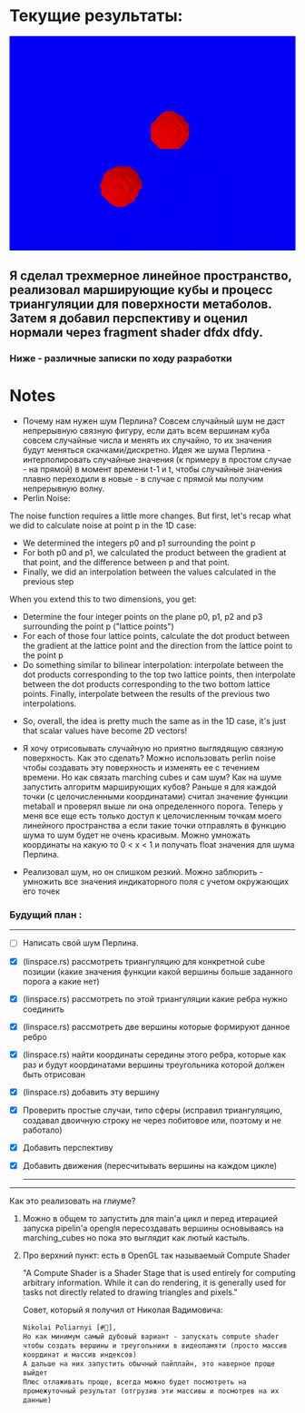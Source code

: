 

# Текущие результаты:

![img](LightPerspectiveResults.gif)

## Я сделал трехмерное линейное пространство, реализовал марширующие кубы и процесс триангуляции для поверхности метаболов. Затем я добавил перспективу и оценил нормали через fragment shader dfdx dfdy.


### Ниже - различные записки по ходу разработки


# Notes
- Почему нам нужен шум Перлина? Совсем случайный шум не даст непрерывную связную фигуру, если дать всем вершинам куба совсем случайные числа и менять их случайно, то их значения будут меняться скачками/дискретно. Идея же шума Перлина - интерполировать случайные значения (к примеру в простом случае - на прямой) в момент времени t-1 и t, чтобы случайные значения плавно переходили в новые - в случае с прямой мы получим непрерывную волну. 
- Perlin Noise:

The noise function requires a little more changes. But first, let's recap what we did to calculate noise at point p in the 1D case:

* We determined the integers p0 and p1 surrounding the point p
* For both p0 and p1, we calculated the product between the gradient at that point, and the difference between p and that point.
* Finally, we did an interpolation between the values calculated in the previous step
  
When you extend this to two dimensions, you get:
* Determine the four integer points on the plane p0, p1, p2 and p3 surrounding the point p ("lattice points")
* For each of those four lattice points, calculate the dot product between the gradient at the lattice point and the direction from the lattice point to the point p
* Do something similar to bilinear interpolation: interpolate between the dot products corresponding to the top two lattice points, then interpolate between the dot products corresponding to the two bottom lattice points. Finally, interpolate between the results of the previous two interpolations.

- So, overall, the idea is pretty much the same as in the 1D case, it's just that scalar values have become 2D vectors!


- Я хочу отрисовывать случайную но приятно выглядящую связную поверхность. 
Как это сделать? Можно использовать perlin noise чтобы создавать эту поверхность и изменять ее с течением времени. 
Но как связать marching cubes и сам шум? Как на шуме запустить алгоритм марширующих кубов? 
Раньше я для каждой точки (с целочисленными координатами) считал значение функции metaball и проверял выше ли она определенного порога. Теперь у меня все еще есть только доступ к целочисленным точкам моего линейного пространства а если такие точки отправлять в функцию шума то шум будет не очень красивым. 
Можно умножать координаты на какую то 0 < x < 1 и получать float значения для шума Перлина.
- Реализовал шум, но он слишком резкий. Можно заблюрить - умножить все значения индикаторного поля с учетом окружающих его точек
### Будущий план :
---
* [ ] Написать свой шум Перлина. 
* [x] (linspace.rs) рассмотреть триангуляцию для конкретной cube позиции (какие значения функции какой вершины больше заданного порога а какие нет)
* [x] (linspace.rs) рассмотреть по этой триангуляции какие ребра нужно соединить
* [x] (linspace.rs) рассмотреть две вершины которые формируют данное ребро
* [x] (linspace.rs) найти координаты середины этого ребра, которые как раз и будут координатами вершины треугольника которой должен быть отрисован
* [x] (linspace.rs) добавить эту вершину
* [x] Проверить простые случаи, типо сферы (исправил триангуляцию, создавал двоичную строку не через побитовое или, поэтому и не работало)
* [x] Добавить перспективу 
* [x] Добавить движения (пересчитывать вершины на каждом цикле)
  
  ----



-----
Как это реализовать на глиуме?

 1. Можно в общем то запустить для main'а цикл и перед итерацией запуска pipelin'а openglя пересоздавать вершины основываясь на marching_cubes но пока это выглядит как лютый кастыль.
 2. Про верхний пункт: есть в OpenGL так называемый Compute Shader 
   
    "A Compute Shader is a Shader Stage that is used entirely for computing arbitrary information. While it can do rendering, it is generally used for tasks not directly related to drawing triangles and pixels." 

    Совет, который я получил от Николая Вадимовича: 
    ```
    Nikolai Poliarnyi [#🦄], 
    Но как минимум самый дубовый вариант - запускать compute shader чтобы создать вершины и треугольники в видеопамяти (просто массив координат и массив индексов)
    А дальше на них запустить обычный пайплайн, это наверное проще выйдет
    Плюс отлаживать проще, всегда можно будет посмотреть на промежуточный результат (отгрузив эти массивы и посмотрев на их данные)
    ```
